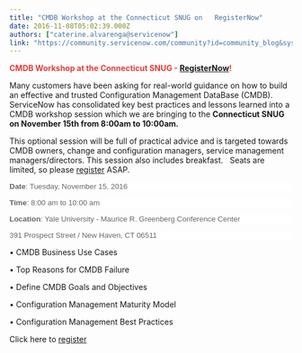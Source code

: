 ```yaml
---
title: "CMDB Workshop at the Connecticut SNUG on   RegisterNow"
date: 2016-11-08T05:02:39.000Z
authors: ["caterine.alvarenga@servicenow"]
link: "https://community.servicenow.com/community?id=community_blog&sys_id=d86e6eaddbd0dbc01dcaf3231f961930"
---
```

<p><span style="color: #e23d39;"><strong>CMDB Workshop at the Connecticut SNUG - <a title="" _jive_internal="true" href="https://www.surveymonkey.com/r/B72PNG2" rel="nofollow" target="_blank">RegisterNow</a>!</strong> </span></p><p>Many customers have been asking for real-world guidance on how to build an effective and trusted Configuration Management DataBase (CMDB).   ServiceNow has consolidated key best practices and lessons learned into a CMDB workshop session which we are bringing to the <strong>Connecticut SNUG on November 15th from 8:00am to 10:00am.</strong></p><p></p><p>This optional session will be full of practical advice and is targeted towards CMDB owners, change and configuration managers, service management managers/directors. This session also includes breakfast.   Seats are limited, so please <a title="" _jive_internal="true" href="https://www.surveymonkey.com/r/B72PNG2" rel="nofollow" target="_blank">register</a> ASAP.</p><p></p><p style="background: white;"><span style="color: #666666; font-size: 10.0pt; font-family: Arial;"><strong>Date</strong></span><span style="font-size: 10.0pt; font-family: Arial; color: #666666;">: Tuesday, November 15, 2016</span></p><p style="background: white;"><span style="color: #666666; font-size: 10.0pt; font-family: Arial;"><strong>Time</strong></span><span style="font-size: 10.0pt; font-family: Arial; color: #666666;">: 8:00 am to 10:00 am </span></p><p style="background: white;"><span style="color: #666666; font-size: 10.0pt; font-family: Arial;"><strong>Location</strong></span><span style="font-size: 10.0pt; font-family: Arial; color: #666666;">: Yale University - Maurice R. Greenberg Conference Center</span></p><p style="background: white;"><span style="font-size: 10.0pt; font-family: Arial; color: #666666;">391 Prospect Street / New Haven, CT 06511</span></p><p></p><p>• CMDB Business Use Cases</p><p>• Top Reasons for CMDB Failure</p><p>• Define CMDB Goals and Objectives</p><p>• Configuration Management Maturity Model</p><p>• Configuration Management Best Practices</p><p></p><p>Click here to <a title="" _jive_internal="true" href="https://www.surveymonkey.com/r/B72PNG2" rel="nofollow" target="_blank">register</a></p>